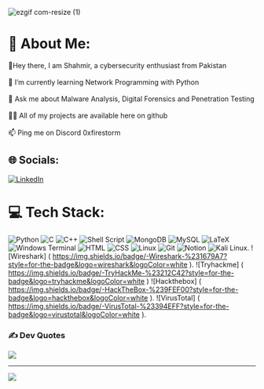 
![ezgif com-resize (1)](https://github.com/0xFirestorm/0xFirestorm/assets/123823145/02b7c9ec-7597-4d67-b86a-5cc42a89c041)


# 💫 About Me:
👋Hey there, I am Shahmir, a cybersecurity enthusiast from Pakistan<br><br>🌱 I’m currently learning Network Programming with Python<br><br>💬 Ask me about Malware Analysis, Digital Forensics and Penetration Testing<br><br>👨‍💻 All of my projects are available here on github<br><br>📫 Ping me on Discord 0xfirestorm


## 🌐 Socials:
[![LinkedIn](https://img.shields.io/badge/LinkedIn-%230077B5.svg?logo=linkedin&logoColor=white)](https://www.linkedin.com/in/shahmir-siddiqui-232040269/) 

# 💻 Tech Stack:
![Python](https://img.shields.io/badge/python-3670A0?style=for-the-badge&logo=python&logoColor=ffdd54) ![C](https://img.shields.io/badge/c-%2300599C.svg?style=for-the-badge&logo=c&logoColor=white) ![C++](https://img.shields.io/badge/c++-%2300599C.svg?style=for-the-badge&logo=c%2B%2B&logoColor=white) ![Shell Script](https://img.shields.io/badge/shell_script-%23121011.svg?style=for-the-badge&logo=gnu-bash&logoColor=white) ![MongoDB](https://img.shields.io/badge/MongoDB-%234ea94b.svg?style=for-the-badge&logo=mongodb&logoColor=white) ![MySQL](https://img.shields.io/badge/mysql-%2300000f.svg?style=for-the-badge&logo=mysql&logoColor=white) ![LaTeX](https://img.shields.io/badge/latex-%23008080.svg?style=for-the-badge&logo=latex&logoColor=white) ![Windows Terminal](https://img.shields.io/badge/Windows%20Terminal-%234D4D4D.svg?style=for-the-badge&logo=windows-terminal&logoColor=white) ![HTML](https://img.shields.io/badge/HTML-239120?style=for-the-badge&logo=html5&logoColor=white) ![CSS](	https://img.shields.io/badge/CSS-239120?&style=for-the-badge&logo=css3&logoColor=white) ![Linux](	https://img.shields.io/badge/Linux-FCC624?style=for-the-badge&logo=linux&logoColor=black) ![Git](	https://img.shields.io/badge/GIT-E44C30?style=for-the-badge&logo=git&logoColor=white) ![Notion](https://img.shields.io/badge/Notion-000000?style=for-the-badge&logo=notion&logoColor=white) ![Kali Linux]( 	https://img.shields.io/badge/-Kali%20Linux-%23557C94?style=for-the-badge&logo=kalilinux&logoColor=white ). ![Wireshark] ( https://img.shields.io/badge/-Wireshark-%231679A7?style=for-the-badge&logo=wireshark&logoColor=white ). ![Tryhackme] ( https://img.shields.io/badge/-TryHackMe-%23212C42?style=for-the-badge&logo=tryhackme&logoColor=white ) ![Hackthebox] (	https://img.shields.io/badge/-HackTheBox-%239FEF00?style=for-the-badge&logo=hackthebox&logoColor=white ). ![VirusTotal] ( https://img.shields.io/badge/-VirusTotal-%23394EFF?style=for-the-badge&logo=virustotal&logoColor=white ).


### ✍️ Dev Quotes
![](https://quotes-github-readme.vercel.app/api?type=horizontal&theme=radical)

---
[![](https://visitcount.itsvg.in/api?id=0xFirestorm&icon=6&color=1)](https://visitcount.itsvg.in)

<!-- Proudly created with GPRM ( https://gprm.itsvg.in ) -->
